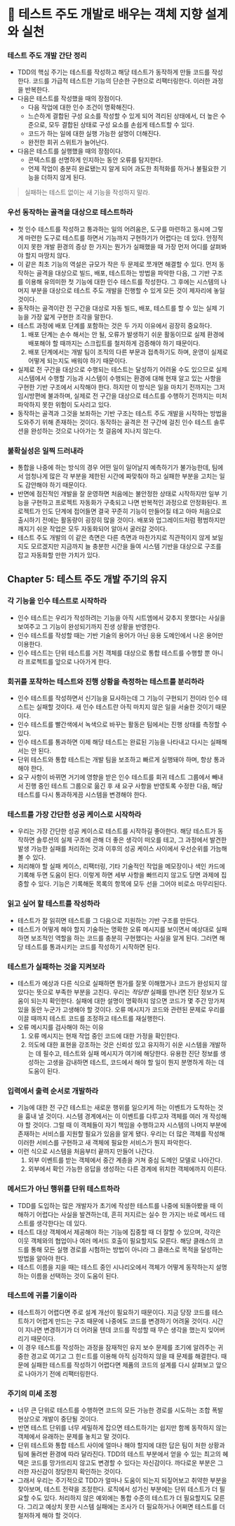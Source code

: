 # 🍭 테스트 주도 개발로 배우는 객체 지향 설계와 실천

### 테스트 주도 개발 간단 정리
- TDD의 핵심 주기는 테스트를 작성하고 해당 테스트가 동작하게 만들 코드를 작성한다. 코드를 가급적 테스트한 기능의 단순한 구현으로 리팩터링한다. 이러한 과정을 반복한다.
- 다음은 테스트를 작성했을 때의 장점이다.
  - 다음 작업에 대한 인수 조건이 명확해진다.
  - 느슨하게 결합된 구성 요소를 작성할 수 있게 되어 격리된 상태에서, 더 높은 수준으로, 모두 결합된 상태로 구성 요소를 손쉽게 테스트할 수 있다.
  - 코드가 하는 일에 대한 실행 가능한 설명이 더해진다.
  - 완전한 회귀 스위트가 늘어난다.
- 다음은 테스트를 실행했을 때의 장점이다.
  - 콘텍스트를 선명하게 인지하는 동안 오류를 탐지한다.
  - 언제 작업이 충분히 완료됐는지 알게 되어 과도한 최적화를 하거나 불필요한 기능을 더하지 않게 된다.

> 실패하는 테스트 없이는 새 기능을 작성하지 말라.

### 우선 동작하는 골격을 대상으로 테스트하라
- 첫 인수 테스트를 작성하고 통과하는 일의 어려움은, 도구를 마련하고 동시에 그렇게 마련한 도구로 테스트를 하면서 기능까지 구현하기가 어렵다는 데 있다. 안정적이지 못한 개발 환경의 증상 한 가지는 뭔가가 실패했을 때 가장 먼저 어디를 살펴봐야 할지 마땅치 않다.
- 이 같은 최초 기능의 역설은 규모가 작은 두 문제로 쪼개면 해결할 수 있다. 먼저 동작하는 골격을 대상으로 빌드, 배포, 테스트하는 방법을 파악한 다음, 그 기반 구조를 이용해 유의미한 첫 기능에 대한 인수 테스트를 작성한다. 그 후에는 시스템의 나머지 부분을 대상으로 테스트 주도 개발을 진행할 수 있게 모든 것이 제자리에 놓일 것이다.
- 동작하는 골격이란 전 구간을 대상로 자동 빌드, 배포, 테스트를 할 수 있는 실제 기능을 가장 앏게 구현한 조각을 말한다.
- 테스트 과정에 배포 단계를 포함하는 것은 두 가지 이유에서 굉장히 중요하다.
  1. 배포 단계는 손수 해서는 안 될, 오류가 발생하기 쉬운 활동이므로 실제 환경에 배포해야 할 때까지는 스크립트를 철저하게 검증해야 하기 때문이다.
  2. 배포 단계에서는 개발 팀이 조직의 다른 부문과 접촉하기도 하며, 운영이 실제로 어떻게 되는지도 배워야 하기 때문이다.
- 실제로 전 구간을 대상으로 수행되는 테스트는 달성하기 어려울 수도 있으므로 실제 시스템에서 수행할 기능과 시스템이 수행되는 환경에 대해 현재 알고 있는 사항을 구현한 기반 구조에서 시작해야 한다. 하지만 이 방식은 일을 마치기 전까지는 그저 임시방편에 불과하며, 실제로 전 구간을 대상으로 테스트를 수행하기 전까지는 미처 파악하지 못한 위험이 도사리고 있다.
- 동작하는 골격과 그것을 보좌하는 기반 구조는 테스트 주도 개발을 시작하는 방법을 도와주기 위해 존재하는 것이다. 동작하는 골격은 전 구간에 걸친 인수 테스트 솔루션을 완성하는 것으로 나아가는 첫 걸음에 지나지 않는다.

### 불확실성은 일찍 드러내라
- 통합을 나중에 하는 방식의 경우 어떤 일이 일어날지 예측하기가 불가능한데, 팀에서 엄청나게 많은 각 부분을 제한된 시간에 짜맞춰야 하고 실패한 부분을 고치는 일도 감안해야 하기 때문이다.
- 반면에 점진적인 개발을 잘 운영하면 처음에는 불안정한 상태로 시작하지만 일부 기능을 구현하고 프로젝트 자동화가 구축되고 나면 반복적인 과정으로 안정화된다. 프로젝트가 인도 단계에 접어들면 결국 꾸준히 기능이 만들어질 테고 아마 처음으로 출시하기 전에는 활동량이 굉장히 많을 것이다. 배포와 업그레이드처럼 평범하지만 깨지기 쉬운 작업은 모두 자동화되어 알아서 굴러갈 것이다.
- 테스트 주도 개발의 이 같은 측면은 다른 측면과 마찬가지로 직관적이지 않게 보일지도 모르겠지만 지금까지 늘 충분한 시간을 들여 시스템 기반을 대상으로 구조를 잡고 자동화할 만한 가치가 있다.


## Chapter 5: 테스트 주도 개발 주기의 유지

### 각 기능을 인수 테스트로 시작하라
- 인수 테스트는 우리가 작성하려는 기능을 아직 시트엠에서 갖추지 못했다는 사실을 보여주고 그 기능이 완성되기까지 진생 상황을 반영한다.
- 인수 테스트를 작성할 때는 기반 기술의 용어가 아닌 응용 도메인에서 나온 용어만 이용한다.
- 인수 테스트는 단위 테스트를 거친 객체를 대상으로 통합 테스트를 수행할 뿐 아니라 프로첵트를 앞으로 나아가게 한다.

### 회귀를 포착하는 테스트와 진행 상황을 측정하는 테스트를 분리하라
- 인수 테스트를 작성하면서 신기능을 묘사하는데 그 기능이 구현되기 전이라 인수 테스트는 실패할 것이다. 새 인수 테스트란 아직 마치지 않은 일을 서술한 것이기 때문이다.
- 인수 테스트를 빨간색에서 녹색으로 바꾸는 활동은 팀에서는 진행 상태를 측정할 수 있다.
- 인수 테스트를 통과하면 이제 해당 테스트는 완료된 기능을 나타내고 다시는 실패해서는 안 된다.
- 단위 테스트와 통합 테스트는 개발 팀을 보조하고 빠르게 실행돼야 하며, 항상 통과해야 한다.
- 요구 사항이 바뀌면 거기에 영향을 받은 인수 테스트를 회귀 테스트 그룹에서 빼내서 진행 중인 테스트 그룹으로 읆긴 후 새 요구 사항을 반영토록 수정한 다음, 해당 테스트를 다시 통과하게끔 시스템을 변경해야 한다.

### 테스트를 가장 간단한 성공 케이스로 시작하라
- 우리는 가장 간단한 성공 케이스로 테스트를 시작하길 좋아한다. 해당 테스트가 동작하면 솔루션의 실제 구조에 관해 더 좋은 생각이 떠오를 테고, 그 과정에서 발견한 발생 가능한 실패를 처리하는 것과 이후의 성공 케이스 사이에서 우선순위를 가늠해볼 수 있다.
- 처리해야 할 실패 케이스, 리팩터링, 기타 기술적인 작업을 메모장이나 색인 카드에 기록해 두면 도움이 된다. 이렇게 하면 세부 사항을 빠뜨리지 않고도 당면 과제에 집중할 수 있다. 기능은 기록해둔 목록의 항목에 모두 선을 그어야 비로소 마무리된다.

### 읽고 싶어 할 테스트를 작성하라
- 테스트가 잘 읽히면 테스트를 그 다음으로 지원하는 기반 구조를 만든다.
- 테스트가 어떻게 해야 할지 기술하는 명확한 오류 메시지를 보이면서 예상대로 실패하면 보조적인 역할을 하는 코드를 충분히 구현했다는 사실을 알게 된다. 그러면 해당 테스트를 통과시키는 코드를 작성하기 시작하면 된다.

### 테스트가 실패하는 것을 지켜보라
- 테스트가 예상과 다른 식으로 실패하면 뭔가를 잘못 이해했거나 코드가 완성되지 않았다는 뜻으로 부족한 부분을 고친다. 우리는 *적당한* 실패를 만나면 진단 정보가 도움이 되는지 확인한다. 실패에 대한 설명이 명확하지 않으면 코드가 몇 주간 망가져 있을 동안 누군가 고생해야 할 것이다. 오류 메시지가 코드와 관련된 문제로 우리를 이끌 때까지 테스트 코드를 조정하고 테스트를 재실행한다.
- 오류 메시지를 검사해야 하는 이유
  1. 오류 메시지는 현재 작업 중인 코드에 대한 가정을 확인한다.
  2. 의도에 대한 표현을 강조하는 것은 신뢰성 있고 유지하기 쉬운 시스템을 개발하는 데 필수고, 테스트와 실패 메시지가 여기에 해당한다. 유용한 진단 정보를 생성하는 고생을 감내하면 테스트, 코드에서 해야 할 일이 뭔지 분명하게 하는 데 도움이 된다.

### 입력에서 출력 순서로 개발하라
- 기능에 대한 전 구간 테스트는 새로운 행위를 일으키게 하는 이벤트가 도착하는 것을 흉내 낼 것이다. 시스템 경계에서는 이 이벤트를 다루고자 객체를 여러 개 작성해야 할 것이다. 그럴 때 이 객체들이 자기 책임을 수행하고자 시스템의 나머지 부분에 존재하는 서비스를 지원할 필요가 있음을 알게 됐다. 우리는 더 많은 객체를 작성해 이러한 서비스를 구현하고 새 객체에 필요한 서비스가 뭔지 파악한다.
- 이런 식으로 시스템을 처음부터 끝까지 만들어 나간다.
  1. 외부 이벤트를 받는 객체에서 중간 계층을 거쳐 중심 도메인 모델로 나아간다.
  2. 외부에서 확인 가능한 응답을 생성하는 다른 경계에 위치한 객체에까지 이른다.

### 메서드가 아닌 행위를 단위 테스트하라
- TDD를 도입하는 많은 개발자가 초기에 작성한 테스트를 나중에 되돌아봤을 때 이해하기 어렵다는 사실을 발견하는데, 흔히 저지르는 실수 한 가지는 바로 메서드 테스트를 생각한다는 데 있다.
- 테스트 대상 객체에서 제공해야 하는 기능에 집중할 때 더 잘할 수 있으며, 각각은 이웃 객체와의 협업이나 여러 메서드 호출이 필요할지도 모른다. 해당 클래스의 코드를 통해 모든 실행 경로를 시험하는 방법이 아니라 그 클래스로 목적을 달성하는 방법을 알아야 한다.
- 테스트 이름을 지을 때는 테스트 중인 시나리오에서 객체가 어떻게 동작하는지 설명하는 이름을 선택하는 것이 도움이 된다.
  
### 테스트에 귀를 기울이라
- 테스트하기 어렵다면 주로 설계 개선이 필요하기 때문이다. 지금 당장 코드를 테스트하기 어렵게 만드는 구조 때문에 나중에도 코드를 변경하기 어려울 것이다. 시간이 지나면 변경하기가 더 어려울 텐데 코드를 작성할 때 무슨 생각을 했는지 잊어버리기 때문이다.
- 이 경우 테스트를 작성하는 과정을 잠재적인 유지 보수 문제를 조기에 알려주는 귀중한 경고로 여기고 그 힌ㄷ트를 이용해 아직 심각하지 않을 때 문제를 해결한다. 때문에 실패한 테스트를 작성하기 어렵다면 제품의 코드의 설계를 다시 살펴보고 앞으로 나아가기 전에 리팩터링한다.

### 주기의 미세 조정
- 너무 큰 단위로 테스트를 수행하면 코드의 모든 가능한 경로를 시도하는 조합 폭발 현상으로 개발이 중단될 것이다.
- 반면 테스트 단위를 너무 세밀하게 잡으면 테스트하기는 쉽지만 함께 동작하지 않는 객체에서 유래하는 문제를 놓치고 말 것이다.
- 단위 테스트와 통합 테스트 사이에 얼마나 해야 할지에 대한 답은 팀이 처한 상황과 팀에 둘려싼 환경에 따라 달라진다. TDD의 테스트 부분에서 얻을 수 있는 최고의 혜택은 코드를 망가뜨리지 않고도 변경할 수 있다는 자신감이다. 까다로운 부분은 그러한 자신감이 정당한지 확인하는 것이다.
- 그래서 우리는 주기적으로 TDD가 얼마나 도움이 되는지 되짚어보고 취약한 부분을 찾아보며, 테스트 전략을 조정한다. 로직에서 성가신 부분에는 단위 테스트가 더 필요할 수도 있다. 처리하지 않은 예외에는 통합 수준의 테스트가 더 필요할지도 모른다. 그리고 예상치 못한 시스템 실패에는 조사가 더 필요하거나 어쩌면 테스트를 더 철저하게 해야 할 것이다.
